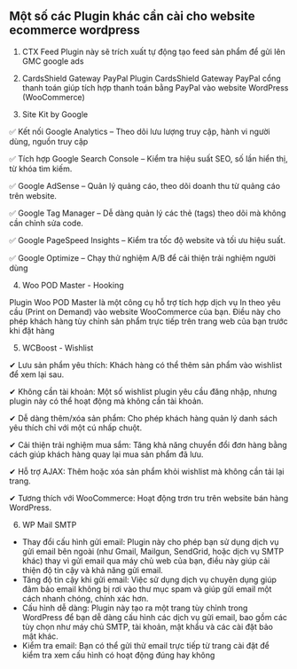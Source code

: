 ## Một số các Plugin khác cần cài cho website ecommerce wordpress


1. CTX Feed 
Plugin này sẽ trích xuất tự động tạo feed sản phẩm để gửi lên GMC google ads

2. CardsShield Gateway PayPal
Plugin CardsShield Gateway PayPal cổng thanh toán giúp tích hợp thanh toán bằng PayPal vào website WordPress (WooCommerce)

3. Site Kit by Google

✅ Kết nối Google Analytics – Theo dõi lưu lượng truy cập, hành vi người dùng, nguồn truy cập

✅ Tích hợp Google Search Console – Kiểm tra hiệu suất SEO, số lần hiển thị, từ khóa tìm kiếm.

✅ Google AdSense – Quản lý quảng cáo, theo dõi doanh thu từ quảng cáo trên website.

✅ Google Tag Manager – Dễ dàng quản lý các thẻ (tags) theo dõi mà không cần chỉnh sửa code.

✅ Google PageSpeed Insights – Kiểm tra tốc độ website và tối ưu hiệu suất.

✅ Google Optimize – Chạy thử nghiệm A/B để cải thiện trải nghiệm người dùng


4. Woo POD Master - Hooking

Plugin Woo POD Master là một công cụ hỗ trợ tích hợp dịch vụ In theo yêu cầu (Print on Demand) vào website WooCommerce của bạn. Điều này cho phép khách hàng tùy chỉnh sản phẩm trực tiếp trên trang web của bạn trước khi đặt hàng

5. WCBoost - Wishlist

✔ Lưu sản phẩm yêu thích: Khách hàng có thể thêm sản phẩm vào wishlist để xem lại sau.

✔ Không cần tài khoản: Một số wishlist plugin yêu cầu đăng nhập, nhưng plugin này có thể hoạt động mà không cần tài khoản.

✔ Dễ dàng thêm/xóa sản phẩm: Cho phép khách hàng quản lý danh sách yêu thích chỉ với một cú nhấp chuột.

✔ Cải thiện trải nghiệm mua sắm: Tăng khả năng chuyển đổi đơn hàng bằng cách giúp khách hàng quay lại mua sản phẩm đã lưu.

✔ Hỗ trợ AJAX: Thêm hoặc xóa sản phẩm khỏi wishlist mà không cần tải lại trang.

✔ Tương thích với WooCommerce: Hoạt động trơn tru trên website bán hàng WordPress.


6. WP Mail SMTP

- Thay đổi cấu hình gửi email: Plugin này cho phép bạn sử dụng dịch vụ gửi email bên ngoài (như Gmail, Mailgun, SendGrid, hoặc dịch vụ SMTP khác) thay vì gửi email qua máy chủ web của bạn, điều này giúp cải thiện độ tin cậy và khả năng gửi email.
- Tăng độ tin cậy khi gửi email: Việc sử dụng dịch vụ chuyên dụng giúp đảm bảo email không bị rơi vào thư mục spam và giúp gửi email một cách nhanh chóng, chính xác hơn.
- Cấu hình dễ dàng: Plugin này tạo ra một trang tùy chỉnh trong WordPress để bạn dễ dàng cấu hình các dịch vụ gửi email, bao gồm các tùy chọn như máy chủ SMTP, tài khoản, mật khẩu và các cài đặt bảo mật khác.
- Kiểm tra email: Bạn có thể gửi thử email trực tiếp từ trang cài đặt để kiểm tra xem cấu hình có hoạt động đúng hay không
